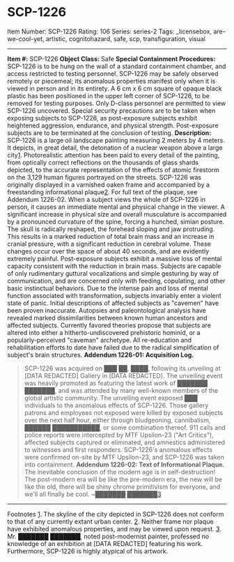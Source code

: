 # SCP-1226
Item Number: SCP-1226
Rating: 106
Series: series-2
Tags: _licensebox, are-we-cool-yet, artistic, cognitohazard, safe, scp, transfiguration, visual

---

**Item #:** SCP-1226
**Object Class:** Safe
**Special Containment Procedures:** SCP-1226 is to be hung on the wall of a standard containment chamber, and access restricted to testing personnel. SCP-1226 may be safely observed remotely or piecemeal; its anomalous properties manifest only when it is viewed in person and in its entirety. A 6 cm x 6 cm square of opaque black plastic has been positioned in the upper left corner of SCP-1226, to be removed for testing purposes. Only D-class personnel are permitted to view SCP-1226 uncovered. Special security precautions are to be taken when exposing subjects to SCP-1226, as post-exposure subjects exhibit heightened aggression, endurance, and physical strength. Post-exposure subjects are to be terminated at the conclusion of testing.
**Description:** SCP-1226 is a large oil landscape painting measuring 2 meters by 4 meters. It depicts, in great detail, the detonation of a nuclear weapon above a large city[1](javascript:;). Photorealistic attention has been paid to every detail of the painting, from optically correct reflections on the thousands of glass shards depicted, to the accurate representation of the effects of atomic firestorm on the 3,129 human figures portrayed on the streets. SCP-1226 was originally displayed in a varnished oaken frame and accompanied by a freestanding informational plaque[2](javascript:;). For full text of the plaque, see Addendum 1226-02.
When a subject views the whole of SCP-1226 in person, it causes an immediate mental and physical change in the viewer. A significant increase in physical size and overall musculature is accompanied by a pronounced curvature of the spine, forcing a hunched, simian posture. The skull is radically reshaped, the forehead sloping and jaw protruding. This results in a marked reduction of total brain mass and an increase in cranial pressure, with a significant reduction in cerebral volume. These changes occur over the space of about 40 seconds, and are evidently extremely painful.
Post-exposure subjects exhibit a massive loss of mental capacity consistent with the reduction in brain mass. Subjects are capable of only rudimentary guttural vocalizations and simple gesturing by way of communication, and are concerned only with feeding, copulating, and other basic instinctual behaviors. Due to the intense pain and loss of mental function associated with transformation, subjects invariably enter a violent state of panic.
Initial descriptions of affected subjects as "cavemen" have been proven inaccurate. Autopsies and paleontological analysis have revealed marked dissimilarities between known human ancestors and affected subjects. Currently favored theories propose that subjects are altered into either a hitherto-undiscovered prehistoric hominid, or a popularly-perceived "caveman" archetype.
All re-education and rehabilitation efforts to date have failed due to the radical simplification of subject's brain structures.
**Addendum 1226-01: Acquisition Log.**
> SCP-1226 was acquired on ███ ██, ████, following its unveiling at [DATA REDACTED] Gallery in [DATA REDACTED]. The unveiling event was heavily promoted as featuring the latest work of ███████ ███████, and was attended by many well-known members of the global artistic community.
> The unveiling event exposed ███ individuals to the anomalous effects of SCP-1226. Those gallery patrons and employees not exposed were killed by exposed subjects over the next half hour, either through bludgeoning, cannibalism, ██████ ███████████, or some combination thereof. 911 calls and police reports were intercepted by MTF Upsilon-23 ("Art Critics"), affected subjects captured or eliminated, and amnestics administered to witnesses and first responders. SCP-1226's anomalous effects were confirmed on-site by MTF Upsilon-23, and SCP-1226 was taken into containment.
**Addendum 1226-02: Text of Informational Plaque.**
> The inevitable conclusion of the modern age is in self-destruction! The post-modern era will be like the pre-modern era, the new will be like the old, there will be shiny chrome primitivism for everyone, and we'll all finally be cool.
> ~███████ ███████[3](javascript:;)
* * *
Footnotes
[1](javascript:;). The skyline of the city depicted in SCP-1226 does not conform to that of any currently extant urban center.
[2](javascript:;). Neither frame nor plaque have exhibited anomalous properties, and may be viewed upon request.
[3](javascript:;). Mr. ███████ ███████, noted post-modernist painter, professed no knowledge of an exhibition at [DATA REDACTED] featuring his work. Furthermore, SCP-1226 is highly atypical of his artwork.
